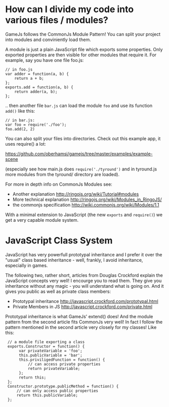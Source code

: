How can I divide my code into various files / modules?
========================================================

GameJs follows the CommonJs Module Pattern! You can split your project
into modules and conviniently load them.

A module is just a plain JavaScript file which exports some
properties. Only exported properties are then visible for other
modules that require it. For example, say you have one file foo.js:

    // in foo.js
    var adder = function(a, b) {
        return a + b;
    };
    exports.add = function(a, b) {
        return adder(a, b);
    };

.. then another file `bar.js` can load the module `foo` and use its
function `add()`  like this:

    // in bar.js:
    var foo = require('./foo');
    foo.add(2, 2)

You can also split your files into directories. Check out this example
app, it uses require() a lot:

https://github.com/oberhamsi/gamejs/tree/master/examples/example-scene


(especially see how main.js does `require('./tyround')` and in
tyround.js more modules from the tyround/ directory are loaded).

For more in depth info on CommonJs Modules see:

  * Another explanation http://ringojs.org/wiki/Tutorial#modules
  * More technical explanation http://ringojs.org/wiki/Modules_in_RingoJS/
  * the commonjs specification http://wiki.commonjs.org/wiki/Modules/1.1

With a minimal extension to JavaScript
(the new `exports` and `require()`) we get a very capable module
system.


JavaScript Class System
========================

JavaScript has very powerfull prototypal inheritance and I prefer it
over the "usual" class based inheritance - well, frankly, I avoid
inheritance, especially in games.

The following two, rather short, articles from Douglas Crockford
explain the JavaScript concepts very well! I encourge you to read
them. They give you inheritance without any magic - you will  understand what is going on.
And it gives you public as well as private class members:

  * Prototypal inheritance http://javascript.crockford.com/prototypal.html
  * Private Members in JS http://javascript.crockford.com/private.html

Prototypal inheritance is what GameJs' extend() does! And the module
pattern from the second article fits CommonJs very well! In fact I
follow the pattern mentioned in the second article very closely for my
classes! Like this:

     // a module file exporting a class
     exports.Constructor = function() {
          var privateVariable = 'foo';
          this.publicVariable = 'bar';
          this.priviligedFunction = function() {
              // can access private properties
              return privateVariable;
          };
          return this;
     };
     Constructor.prototype.publicMethod = function() {
         // can only access public properties
         return this.publicVariable;
     };
